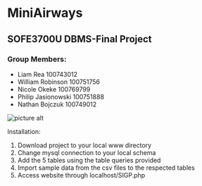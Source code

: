 # MiniAirways
## SOFE3700U DBMS-Final Project
### Group Members:

* Liam Rea 100743012
* William Robinson 100751756
* Nicole Okeke 100769799
* Philip Jasionowski 100751888
* Nathan Bojczuk 100749012 

![picture alt](https://c0.wallpaperflare.com/preview/609/547/661/departure-board.jpg)

Installation:
1. Download project to your local www directory
2. Change mysql connection to your local schema
3. Add the 5 tables using the table queries provided
4. Import sample data from the csv files to the respected tables
5. Access website through localhost/SIGP.php

